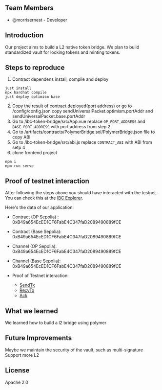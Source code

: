 ## Team Members

- @morrisernest - Developer


## Introduction

Our project aims to build a L2 native token bridge. We plan to build standardized vault for locking tokens and minting tokens.


## Steps to reproduce
1. Contract dependens install, compile and deploy
```
just install
npx hardhat compile
just deploy optimism base
```
2. Copy the result of contract deployed(port address) or go to /config/config.json copy sendUniversalPacket.optimism.portAddr and sendUniversalPacket.base.portAddr
3. Go to /ibc-token-bridge/src/App.vue replace `OP_PORT_ADDRESS` and `BASE_PORT_ADDRESS` with port address from step 2
4. Go to /artifacts/contracts/PolymerBridge.sol/PolymerBridge.json file to copy ABI
5. Go to /ibc-token-bridge/src/abi.js replace `CONTRACT_ABI` with ABI from setp 4
6. clone frontend project
```
npm i
npm run serve
```


## Proof of testnet interaction

After following the steps above you should have interacted with the testnet. You can check this at the [IBC Explorer](https://explorer.ethdenver.testnet.polymer.zone/).

Here's the data of our application:

- Contract (OP Sepolia) : 0xB49a654EcED1CF6FabE4C347faD2089490889fCE
- Contract (Base Sepolia): 0xB49a654EcED1CF6FabE4C347faD2089490889fCE
- Channel (OP Sepolia): 0xB49a654EcED1CF6FabE4C347faD2089490889fCE
- Channel (Base Sepolia): 0xB49a654EcED1CF6FabE4C347faD2089490889fCE

- Proof of Testnet interaction:
    - [SendTx](https://optimism-sepolia.blockscout.com/tx/0xc6c487902b7823d7f5ca3091c989b81bcccfcb4d3766825bcd7e84ab75eb2ea8)
    - [RecvTx](https://base-sepolia.blockscout.com/tx/0xdd978624d563d32b9a009e6d0de124c90ed3f466970568399d2b68f812269eeb)
    - [Ack](https://base-sepolia.blockscout.com/tx/0xdd978624d563d32b9a009e6d0de124c90ed3f466970568399d2b68f812269eeb)

## What we learned

We learned how to build a l2 bridge using polymer

## Future Improvements
Maybe we maintain the security of the vault, such as multi-signature
Support more L2 

## License
Apache 2.0